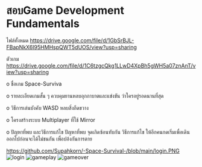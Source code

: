 # สอบGame Development Fundamentals
ไฟล์ทั้งหมด https://drive.google.com/file/d/1GbSrBJL-FBapNkX6I95HMHspQWT5dUOS/view?usp=sharing

ตัวเกม https://drive.google.com/file/d/1C6tzgcQkg1LLwD4XpBh5gWH5a07znAnT/view?usp=sharing


o ชื่อเกม Space-Surviva

o รายละเอียดเกมสั้น ๆ ควบคุมยานหลบอุกกาบาตและแข่งขัน ว่าใครอยู่รอดนานที่สุด

o วิธีการเล่นบังคับ WASD หลบสิ่งกีดขวาง

o โครงสร้างระบบ Multiplayer ที่ใช้ Mirror

o ปัญหาที่พบ และวิธีการแก้ไข ปัญหาที่พบ จุดเกิดซ้อนทับกัน วิธีการแก้ไข ให้อีกคนกดเริ่มเพื่อเดินออกไปก่อนจะได้ไม่ชนกัน เพื่อปอ้งกันการตาย

https://github.com/Supahkorn/-Space-Survival-/blob/main/login.PNG
![login](https://github.com/user-attachments/assets/f3947f7e-9b2c-44ff-b4b1-95b8ed5895ce)
![gameplay](https://github.com/user-attachments/assets/149f9d8e-9427-44a9-8a74-214c605c2e1f)
![gameover](https://github.com/user-attachments/assets/cc112bbd-1c0f-4aa5-a6d4-eb017328308e)
